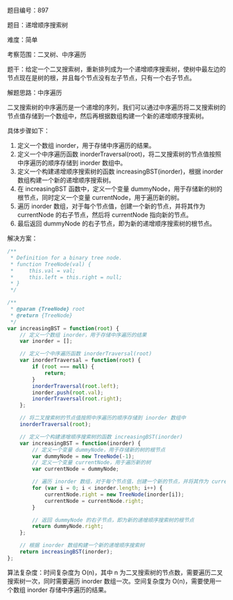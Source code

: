题目编号：897

题目：递增顺序搜索树

难度：简单

考察范围：二叉树、中序遍历

题干：给定一个二叉搜索树，重新排列成为一个递增顺序搜索树，使树中最左边的节点现在是树的根，并且每个节点没有左子节点，只有一个右子节点。

解题思路：中序遍历

二叉搜索树的中序遍历是一个递增的序列，我们可以通过中序遍历将二叉搜索树的节点值存储到一个数组中，然后再根据数组构建一个新的递增顺序搜索树。

具体步骤如下：

1. 定义一个数组 inorder，用于存储中序遍历的结果。
2. 定义一个中序遍历函数 inorderTraversal(root)，将二叉搜索树的节点值按照中序遍历的顺序存储到 inorder 数组中。
3. 定义一个构建递增顺序搜索树的函数 increasingBST(inorder)，根据 inorder 数组构建一个新的递增顺序搜索树。
4. 在 increasingBST 函数中，定义一个变量 dummyNode，用于存储新的树的根节点，同时定义一个变量 currentNode，用于遍历新的树。
5. 遍历 inorder 数组，对于每个节点值，创建一个新的节点，并将其作为 currentNode 的右子节点，然后将 currentNode 指向新的节点。
6. 最后返回 dummyNode 的右子节点，即为新的递增顺序搜索树的根节点。

解决方案：

```javascript
/**
 * Definition for a binary tree node.
 * function TreeNode(val) {
 *     this.val = val;
 *     this.left = this.right = null;
 * }
 */

/**
 * @param {TreeNode} root
 * @return {TreeNode}
 */
var increasingBST = function(root) {
    // 定义一个数组 inorder，用于存储中序遍历的结果
    var inorder = [];

    // 定义一个中序遍历函数 inorderTraversal(root)
    var inorderTraversal = function(root) {
        if (root === null) {
            return;
        }
        inorderTraversal(root.left);
        inorder.push(root.val);
        inorderTraversal(root.right);
    };

    // 将二叉搜索树的节点值按照中序遍历的顺序存储到 inorder 数组中
    inorderTraversal(root);

    // 定义一个构建递增顺序搜索树的函数 increasingBST(inorder)
    var increasingBST = function(inorder) {
        // 定义一个变量 dummyNode，用于存储新的树的根节点
        var dummyNode = new TreeNode(-1);
        // 定义一个变量 currentNode，用于遍历新的树
        var currentNode = dummyNode;

        // 遍历 inorder 数组，对于每个节点值，创建一个新的节点，并将其作为 currentNode 的右子节点，然后将 currentNode 指向新的节点
        for (var i = 0; i < inorder.length; i++) {
            currentNode.right = new TreeNode(inorder[i]);
            currentNode = currentNode.right;
        }

        // 返回 dummyNode 的右子节点，即为新的递增顺序搜索树的根节点
        return dummyNode.right;
    };

    // 根据 inorder 数组构建一个新的递增顺序搜索树
    return increasingBST(inorder);
};
```

算法复杂度：时间复杂度为 O(n)，其中 n 为二叉搜索树的节点数，需要遍历二叉搜索树一次，同时需要遍历 inorder 数组一次。空间复杂度为 O(n)，需要使用一个数组 inorder 存储中序遍历的结果。